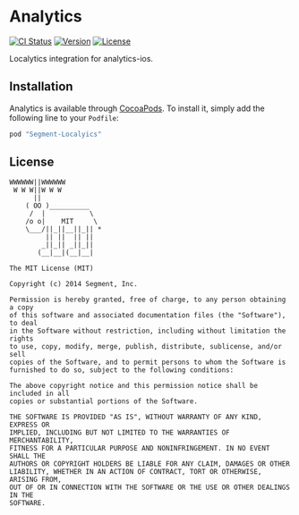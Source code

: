 # Analytics

[![CI Status](http://img.shields.io/travis/segment-integrations/analytics-ios-integration-localytics.svg?style=flat)](https://travis-ci.org/segment-integrations/analytics-ios-integration-localytics)
[![Version](https://img.shields.io/cocoapods/v/Segment-Localyics.svg?style=flat)](http://cocoapods.org/pods/Segment-Localyics)
[![License](https://img.shields.io/cocoapods/l/Segment-Localyics.svg?style=flat)](http://cocoapods.org/pods/Segment-Localyics)

Localytics integration for analytics-ios.

## Installation

Analytics is available through [CocoaPods](http://cocoapods.org). To install
it, simply add the following line to your `Podfile`:

```ruby
pod "Segment-Localyics"
```

## License

```
WWWWWW||WWWWWW
 W W W||W W W
      ||
    ( OO )__________
     /  |           \
    /o o|    MIT     \
    \___/||_||__||_|| *
         || ||  || ||
        _||_|| _||_||
       (__|__|(__|__|

The MIT License (MIT)

Copyright (c) 2014 Segment, Inc.

Permission is hereby granted, free of charge, to any person obtaining a copy
of this software and associated documentation files (the "Software"), to deal
in the Software without restriction, including without limitation the rights
to use, copy, modify, merge, publish, distribute, sublicense, and/or sell
copies of the Software, and to permit persons to whom the Software is
furnished to do so, subject to the following conditions:

The above copyright notice and this permission notice shall be included in all
copies or substantial portions of the Software.

THE SOFTWARE IS PROVIDED "AS IS", WITHOUT WARRANTY OF ANY KIND, EXPRESS OR
IMPLIED, INCLUDING BUT NOT LIMITED TO THE WARRANTIES OF MERCHANTABILITY,
FITNESS FOR A PARTICULAR PURPOSE AND NONINFRINGEMENT. IN NO EVENT SHALL THE
AUTHORS OR COPYRIGHT HOLDERS BE LIABLE FOR ANY CLAIM, DAMAGES OR OTHER
LIABILITY, WHETHER IN AN ACTION OF CONTRACT, TORT OR OTHERWISE, ARISING FROM,
OUT OF OR IN CONNECTION WITH THE SOFTWARE OR THE USE OR OTHER DEALINGS IN THE
SOFTWARE.
```
